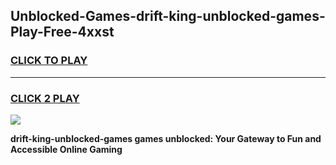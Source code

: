 
## Unblocked-Games-drift-king-unblocked-games-Play-Free-4xxst
<h3>
<a href="https://premium76.site?title=drift-king-unblocked-games&ref=19M">CLICK TO PLAY</a></h3>
<hr>

<h3>
<a href="https://premium76.site?title=drift-king-unblocked-games&ref=19M">CLICK 2 PLAY</a>
  
</h3>

<a href="https://premium76.site?title=drift-king-unblocked-games&ref=19M"><img src="https://clearcache.store/games.png"></a>


**drift-king-unblocked-games games unblocked: Your Gateway to Fun and Accessible Online Gaming**
